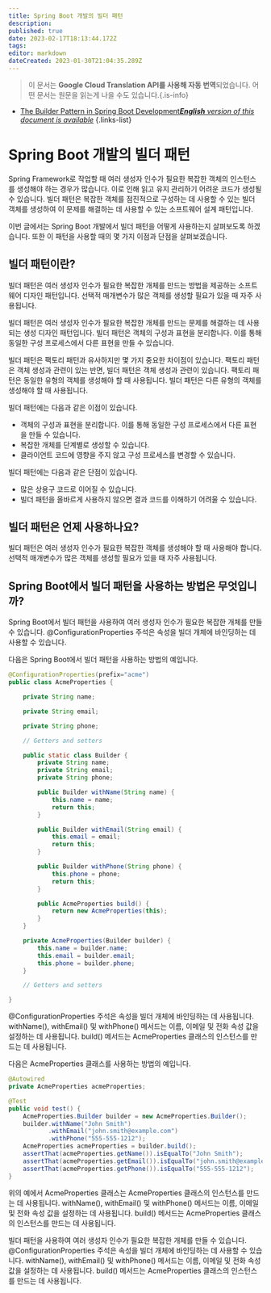 ```yaml
---
title: Spring Boot 개발의 빌더 패턴
description: 
published: true
date: 2023-02-17T18:13:44.172Z
tags: 
editor: markdown
dateCreated: 2023-01-30T21:04:35.289Z
---
```


> 이 문서는 **Google Cloud Translation API를 사용해 자동 번역**되었습니다.
어떤 문서는 원문을 읽는게 나을 수도 있습니다.{.is-info}
- [The Builder Pattern in Spring Boot Development***English** version of this document is available*](/en/Knowledge-base/Spring-Boot/the-builder-pattern-in-spring-boot-development)
{.links-list}


# Spring Boot 개발의 빌더 패턴

Spring Framework로 작업할 때 여러 생성자 인수가 필요한 복잡한 객체의 인스턴스를 생성해야 하는 경우가 많습니다. 이로 인해 읽고 유지 관리하기 어려운 코드가 생성될 수 있습니다. 빌더 패턴은 복잡한 객체를 점진적으로 구성하는 데 사용할 수 있는 빌더 객체를 생성하여 이 문제를 해결하는 데 사용할 수 있는 소프트웨어 설계 패턴입니다.

이번 글에서는 Spring Boot 개발에서 빌더 패턴을 어떻게 사용하는지 살펴보도록 하겠습니다. 또한 이 패턴을 사용할 때의 몇 가지 이점과 단점을 살펴보겠습니다.

## 빌더 패턴이란?

빌더 패턴은 여러 생성자 인수가 필요한 복잡한 개체를 만드는 방법을 제공하는 소프트웨어 디자인 패턴입니다. 선택적 매개변수가 많은 객체를 생성할 필요가 있을 때 자주 사용됩니다.

빌더 패턴은 여러 생성자 인수가 필요한 복잡한 개체를 만드는 문제를 해결하는 데 사용되는 생성 디자인 패턴입니다. 빌더 패턴은 객체의 구성과 표현을 분리합니다. 이를 통해 동일한 구성 프로세스에서 다른 표현을 만들 수 있습니다.

빌더 패턴은 팩토리 패턴과 유사하지만 몇 가지 중요한 차이점이 있습니다. 팩토리 패턴은 객체 생성과 관련이 있는 반면, 빌더 패턴은 객체 생성과 관련이 있습니다. 팩토리 패턴은 동일한 유형의 객체를 생성해야 할 때 사용됩니다. 빌더 패턴은 다른 유형의 객체를 생성해야 할 때 사용됩니다.

빌더 패턴에는 다음과 같은 이점이 있습니다.

- 객체의 구성과 표현을 분리합니다. 이를 통해 동일한 구성 프로세스에서 다른 표현을 만들 수 있습니다.
- 복잡한 개체를 단계별로 생성할 수 있습니다.
- 클라이언트 코드에 영향을 주지 않고 구성 프로세스를 변경할 수 있습니다.

빌더 패턴에는 다음과 같은 단점이 있습니다.

- 많은 상용구 코드로 이어질 수 있습니다.
- 빌더 패턴을 올바르게 사용하지 않으면 결과 코드를 이해하기 어려울 수 있습니다.

## 빌더 패턴은 언제 사용하나요?

빌더 패턴은 여러 생성자 인수가 필요한 복잡한 객체를 생성해야 할 때 사용해야 합니다. 선택적 매개변수가 많은 객체를 생성할 필요가 있을 때 자주 사용됩니다.

## Spring Boot에서 빌더 패턴을 사용하는 방법은 무엇입니까?

Spring Boot에서 빌더 패턴을 사용하여 여러 생성자 인수가 필요한 복잡한 개체를 만들 수 있습니다. @ConfigurationProperties 주석은 속성을 빌더 개체에 바인딩하는 데 사용할 수 있습니다.

다음은 Spring Boot에서 빌더 패턴을 사용하는 방법의 예입니다.

```java
@ConfigurationProperties(prefix="acme")
public class AcmeProperties {

    private String name;

    private String email;

    private String phone;

    // Getters and setters

    public static class Builder {
        private String name;
        private String email;
        private String phone;

        public Builder withName(String name) {
            this.name = name;
            return this;
        }

        public Builder withEmail(String email) {
            this.email = email;
            return this;
        }

        public Builder withPhone(String phone) {
            this.phone = phone;
            return this;
        }

        public AcmeProperties build() {
            return new AcmeProperties(this);
        }
    }

    private AcmeProperties(Builder builder) {
        this.name = builder.name;
        this.email = builder.email;
        this.phone = builder.phone;
    }

    // Getters and setters

}
```

@ConfigurationProperties 주석은 속성을 빌더 개체에 바인딩하는 데 사용됩니다. withName(), withEmail() 및 withPhone() 메서드는 이름, 이메일 및 전화 속성 값을 설정하는 데 사용됩니다. build() 메서드는 AcmeProperties 클래스의 인스턴스를 만드는 데 사용됩니다.

다음은 AcmeProperties 클래스를 사용하는 방법의 예입니다.

```java
@Autowired
private AcmeProperties acmeProperties;

@Test
public void test() {
    AcmeProperties.Builder builder = new AcmeProperties.Builder();
    builder.withName("John Smith")
           .withEmail("john.smith@example.com")
           .withPhone("555-555-1212");
    AcmeProperties acmeProperties = builder.build();
    assertThat(acmeProperties.getName()).isEqualTo("John Smith");
    assertThat(acmeProperties.getEmail()).isEqualTo("john.smith@example.com");
    assertThat(acmeProperties.getPhone()).isEqualTo("555-555-1212");
}
```

위의 예에서 AcmeProperties 클래스는 AcmeProperties 클래스의 인스턴스를 만드는 데 사용됩니다. withName(), withEmail() 및 withPhone() 메서드는 이름, 이메일 및 전화 속성 값을 설정하는 데 사용됩니다. build() 메서드는 AcmeProperties 클래스의 인스턴스를 만드는 데 사용됩니다.

빌더 패턴을 사용하여 여러 생성자 인수가 필요한 복잡한 개체를 만들 수 있습니다. @ConfigurationProperties 주석은 속성을 빌더 개체에 바인딩하는 데 사용할 수 있습니다. withName(), withEmail() 및 withPhone() 메서드는 이름, 이메일 및 전화 속성 값을 설정하는 데 사용됩니다. build() 메서드는 AcmeProperties 클래스의 인스턴스를 만드는 데 사용됩니다.